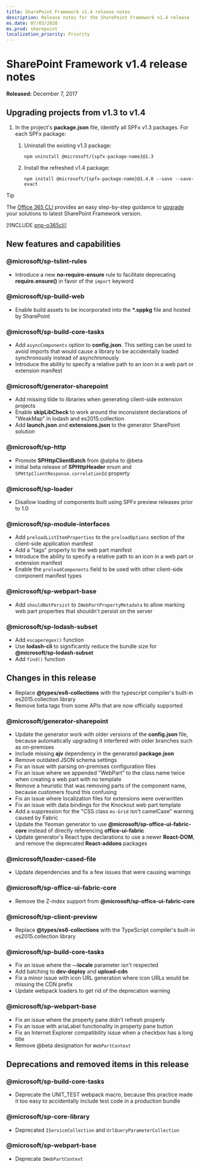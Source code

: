 ```yaml
---
title: SharePoint Framework v1.4 release notes
description: Release notes for the SharePoint Framework v1.4 release
ms.date: 07/03/2020
ms.prod: sharepoint
localization_priority: Priority
---
```

# SharePoint Framework v1.4 release notes

**Released:** December 7, 2017

## Upgrading projects from v1.3 to v1.4

1. In the project's **package.json** file, identify all SPFx v1.3 packages. For each SPFx package:
    1. Uninstall the existing v1.3 package:

        ```console
        npm uninstall @microsoft/{spfx-package-name}@1.3
        ```

    1. Install the refreshed v1.4 package:

        ```console
        npm install @microsoft/{spfx-package-name}@1.4.0 --save --save-exact
        ```

> [!TIP]
> The [Office 365 CLI](https://aka.ms/o365cli) provides an easy step-by-step guidance to [upgrade](https://pnp.github.io/office365-cli/cmd/spfx/project/project-upgrade/) your solutions to latest SharePoint Framework version.

[!INCLUDE [pnp-o365cli](../../includes/snippets/open-source/pnp-o365cli.md)]

## New features and capabilities

### @microsoft/sp-tslint-rules

- Introduce a new **no-require-ensure** rule to facilitate deprecating **require.ensure()** in favor of the `import` keyword

### @microsoft/sp-build-web

- Enable build assets to be incorporated into the **\*.sppkg** file and hosted by SharePoint

### @microsoft/sp-build-core-tasks

- Add `asyncComponents` option to **config.json**. This setting can be used to avoid imports that would cause a library to be accidentally loaded synchronously instead of asynchronously
- Introduce the ability to specify a relative path to an icon in a web part or extension manifest

### @microsoft/generator-sharepoint

- Add missing tilde to libraries when generating client-side extension projects
- Enable **skipLibCheck** to work around the inconsistent declarations of "WeakMap" in lodash and es2015.collection
- Add **launch.json** and **extensions.json** to the generator SharePoint solution

### @microsoft/sp-http

- Promote **SPHttpClientBatch** from @alpha to @beta
- Initial beta release of **SPHttpHeader** enum and `SPHttpClientResponse.correlationId` property

### @microsoft/sp-loader

- Disallow loading of components built using SPFx preview releases prior to 1.0

### @microsoft/sp-module-interfaces

- Add `preloadListItemProperties` to the `preloadOptions` section of the client-side application manifest
- Add a "tags" property to the web part manifest
- Introduce the ability to specify a relative path to an icon in a web part or extension manifest
- Enable the `preloadComponents` field to be used with other client-side component manifest types 

### @microsoft/sp-webpart-base

- Add `shouldNotPersist` to `IWebPartPropertyMetadata` to allow marking web part properties that shouldn't persist on the server

### @microsoft/sp-lodash-subset

- Add `escaperegex()` function
- Use **lodash-cli** to significantly reduce the bundle size for **\@microsoft/sp-lodash-subset**
- Add `find()` function

## Changes in this release

- Replace **\@types/es6-collections** with the typescript compiler's built-in es2015.collection library
- Remove beta tags from some APIs that are now officially supported

### @microsoft/generator-sharepoint

- Update the generator work with older versions of the **config.json** file, because automatically upgrading it interfered with older branches such as on-premises
- Include missing **ajv** dependency in the generated **package.json**
- Remove outdated JSON schema settings
- Fix an issue with parsing on-premises configuration files
- Fix an issue where we appended "WebPart" to the class name twice when creating a web part with no template
- Remove a heuristic that was removing parts of the component name, because customers found this confusing
- Fix an issue where localization files for extensions were overwritten
- Fix an issue with data bindings for the Knockout web part template
- Add a suppression for the "CSS class `ms-Grid` isn't camelCase" warning caused by Fabric
- Update the Yeoman generator to use **\@microsoft/sp-office-ui-fabric-core** instead of directly referencing **office-ui-fabric**
- Update generator's React type declarations to use a newer **React-DOM**, and remove the deprecated **React-addons** packages

### @microsoft/loader-cased-file

- Update dependencies and fix a few issues that were causing warnings

### @microsoft/sp-office-ui-fabric-core

- Remove the Z-index support from **\@microsoft/sp-office-ui-fabric-core**

### @microsoft/sp-client-preview

- Replace **\@types/es6-collections** with the TypeScript compiler's built-in es2015.collection library

### @microsoft/sp-build-core-tasks

- Fix an issue where the **--locale** parameter isn't respected
- Add batching to **dev-deploy** and **upload-cdn**
- Fix a minor issue with icon URL generation where icon URLs would be missing the CDN prefix
- Update webpack loaders to get rid of the deprecation warning

### @microsoft/sp-webpart-base

- Fix an issue where the property pane didn't refresh properly
- Fix an issue with ariaLabel functionality in property pane button
- Fix an Internet Explorer compatibility issue when a checkbox has a long title
- Remove @beta designation for `WebPartContext`

## Deprecations and removed items in this release

### @microsoft/sp-build-core-tasks

- Deprecate the UNIT_TEST webpack macro, because this practice made it too easy to accidentally include test code in a production bundle

### @microsoft/sp-core-library

- Deprecated `IServiceCollection` and `UrlQueryParameterCollection`

### @microsoft/sp-webpart-base

- Deprecate `IWebPartContext`
